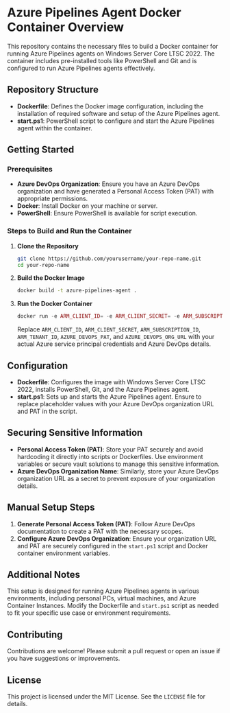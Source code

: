 # Azure Pipelines Agent Docker Container Overview

This repository contains the necessary files to build a Docker container for running Azure Pipelines agents on Windows Server Core LTSC 2022. The container includes pre-installed tools like PowerShell and Git and is configured to run Azure Pipelines agents effectively.

## Repository Structure

- **Dockerfile**: Defines the Docker image configuration, including the installation of required software and setup of the Azure Pipelines agent.
- **start.ps1**: PowerShell script to configure and start the Azure Pipelines agent within the container.

## Getting Started

### Prerequisites

- **Azure DevOps Organization**: Ensure you have an Azure DevOps organization and have generated a Personal Access Token (PAT) with appropriate permissions.
- **Docker**: Install Docker on your machine or server.
- **PowerShell**: Ensure PowerShell is available for script execution.

### Steps to Build and Run the Container

1. **Clone the Repository**

    ```bash
    git clone https://github.com/yourusername/your-repo-name.git
    cd your-repo-name
    ```

2. **Build the Docker Image**

    ```bash
    docker build -t azure-pipelines-agent .
    ```

3. **Run the Docker Container**

    ```php
    docker run -e ARM_CLIENT_ID= -e ARM_CLIENT_SECRET= -e ARM_SUBSCRIPTION_ID= -e ARM_TENANT_ID= -e AZURE_DEVOPS_PAT= -e AZURE_DEVOPS_ORG_URL= azure-pipelines-agent
    ```

    Replace `ARM_CLIENT_ID`, `ARM_CLIENT_SECRET`, `ARM_SUBSCRIPTION_ID`, `ARM_TENANT_ID`, `AZURE_DEVOPS_PAT`, and `AZURE_DEVOPS_ORG_URL` with your actual Azure service principal credentials and Azure DevOps details.

## Configuration

- **Dockerfile**: Configures the image with Windows Server Core LTSC 2022, installs PowerShell, Git, and the Azure Pipelines agent.
- **start.ps1**: Sets up and starts the Azure Pipelines agent. Ensure to replace placeholder values with your Azure DevOps organization URL and PAT in the script.

## Securing Sensitive Information

- **Personal Access Token (PAT)**: Store your PAT securely and avoid hardcoding it directly into scripts or Dockerfiles. Use environment variables or secure vault solutions to manage this sensitive information.
- **Azure DevOps Organization Name**: Similarly, store your Azure DevOps organization URL as a secret to prevent exposure of your organization details.

## Manual Setup Steps

1. **Generate Personal Access Token (PAT)**: Follow Azure DevOps documentation to create a PAT with the necessary scopes.
2. **Configure Azure DevOps Organization**: Ensure your organization URL and PAT are securely configured in the `start.ps1` script and Docker container environment variables.

## Additional Notes

This setup is designed for running Azure Pipelines agents in various environments, including personal PCs, virtual machines, and Azure Container Instances. Modify the Dockerfile and `start.ps1` script as needed to fit your specific use case or environment requirements.

## Contributing

Contributions are welcome! Please submit a pull request or open an issue if you have suggestions or improvements.

## License

This project is licensed under the MIT License. See the `LICENSE` file for details.
